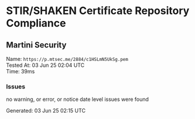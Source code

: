 # STIR/SHAKEN Certificate Repository Compliance

## Martini Security

Name: `https://p.mtsec.me/2884/c1HSLmN5UkSg.pem`\
Tested At: 03 Jun 25 02:04 UTC\
Time: 39ms

### Issues

no warning, or error, or notice date level issues were found

Generated: 03 Jun 25 02:15 UTC